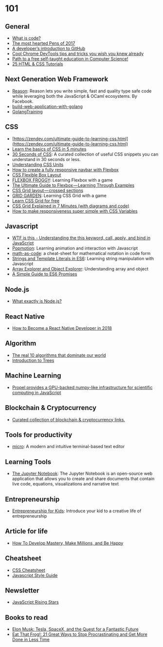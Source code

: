 # 101

## General

* [What is code?](https://www.bloomberg.com/graphics/2015-paul-ford-what-is-code/)
* [The most hearted Pens of 2017](https://codepen.io/2017/popular/pens/)
* [A developer’s introduction to GitHub](https://medium.freecodecamp.org/a-developers-introduction-to-github-1034fa55c0db)
* [Cool Chrome DevTools tips and tricks you wish you knew already](https://medium.freecodecamp.org/cool-chrome-devtools-tips-and-tricks-you-wish-you-knew-already-f54f65df88d2)
* [Path to a free self-taught education in Computer Science!](https://github.com/ossu/computer-science)
* [25 HTML & CSS Tutorials](https://codeburst.io/25-html-css-tutorials-6a864f387185)

## Next Generation Web Framework

* [Reason](https://reasonml.github.io/): Reason lets you write simple, fast and quality type safe code while leveraging both the JavaScript & OCaml ecosystems. By Facebook.
* [build-web-application-with-golang](https://github.com/astaxie/build-web-application-with-golang)
* [GolangTraining](https://github.com/GoesToEleven/GolangTraining)

## CSS

* [https://zendev.com/ultimate-guide-to-learning-css.html](https://zendev.com/ultimate-guide-to-learning-css.html)
* [Learn the basics of CSS in 5 minutes](https://medium.freecodecamp.org/get-started-with-css-in-5-minutes-e0804813fc3e)
* [30 Seconds of CSS](https://atomiks.github.io/30-seconds-of-css/): A curated collection of useful CSS snippets you can understand in 30 seconds or less.
* [Understanding CSS Units](https://developer.mozilla.org/en-US/docs/Learn/CSS/Introduction_to_CSS/Values_and_units)
* [How to create a fully responsive navbar with Flexbox](https://medium.freecodecamp.org/how-to-create-a-fully-responsive-navbar-with-flexbox-a4435d175dd3)
* [CSS Flexible Box Layout](https://developer.mozilla.org/en-US/docs/Web/CSS/CSS_Flexible_Box_Layout)
* [FLEXBOX FROGGY](http://flexboxfroggy.com/): Learning Flexbox with a game
* [The Ultimate Guide to Flexbox — Learning Through Examples](https://medium.freecodecamp.org/the-ultimate-guide-to-flexbox-learning-through-examples-8c90248d4676)
* [CSS Grid layout — crossed sections](https://medium.com/deemaze-software/css-grid-layout-crossed-sections-fca9e956e725)
* [GRID GARDEN](http://cssgridgarden.com/): Learning CSS Grid with a game
* [Learn CSS Grid for free](https://scrimba.com/g/gR8PTE)
* [CSS Grid Explained in 7 Minutes (with diagrams and code)](https://www.youtube.com/watch?v=ojKbYz0iKQE)
* [How to make responsiveness super simple with CSS Variables](https://medium.freecodecamp.org/how-to-make-responsiveness-super-simple-with-css-variables-8c90ebf80d7f)

## Javascript

* [WTF is this - Understanding the this keyword, call, apply, and bind in JavaScript](https://tylermcginnis.com/this-keyword-call-apply-bind-javascript/?utm_campaign=React%2BNewsletter&utm_medium=email&utm_source=React_Newsletter_125)
* [Popmotion](https://popmotion.io/): Learning animation and interaction with Javascript
* [math-as-code](https://github.com/Jam3/math-as-code): a cheat-sheet for mathematical notation in code form
* [Strings and Template Literals in ES6](http://www.zsoltnagy.eu/strings-and-template-literals-in-es6/): Learning string manipulation with Javascript
* [Array Explorer and Object Explorer](https://css-tricks.com/array-explorer-object-explorer/): Understanding array and object
* [A Simple Guide to ES6 Promises](https://codeburst.io/a-simple-guide-to-es6-promises-d71bacd2e13a)

## Node.js

* [What exactly is Node.js?](https://medium.freecodecamp.org/what-exactly-is-node-js-ae36e97449f5)

## React Native

* [How to Become a React Native Developer in 2018](https://hackernoon.com/how-to-become-a-react-native-developer-in-2018-d9bc85e1d91f)

## Algorithm

* [The real 10 algorithms that dominate our world](https://medium.com/@_marcos_otero/the-real-10-algorithms-that-dominate-our-world-e95fa9f16c04)
* [Introduction to Trees](https://www.youtube.com/watch?v=qH6yxkw0u78)

## Machine Learning

* [Propel provides a GPU-backed numpy-like infrastructure for scientific computing in JavaScript](http://propelml.org/)

## Blockchain & Cryptocurrency

* [Curated collection of blockchain & cryptocurrency links.](https://github.com/coinpride/CryptoList)

## Tools for productivity

* [micro](https://github.com/zyedidia/micro): A modern and intuitive terminal-based text editor

## Learning Tools

* [The Jupyter Notebook](http://jupyter.org/): The Jupyter Notebook is an open-source web application that allows you to create and share documents that contain live code, equations, visualizations and narrative text

## Entrepreneurship

* [Entrepreneurship for Kids](https://www.udemy.com/entrepreneurship-for-kids/): Introduce your kid to a creative life of entrepreneurship

## Article for life

* [How To Develop Mastery, Make Millions, and Be Happy](https://journal.thriveglobal.com/how-to-develop-mastery-make-millions-and-be-happy-cd9743c40d12)

## Cheatsheet

* [CSS Cheatsheet](https://adam-marsden.co.uk/css-cheat-sheet)
* [Javascript Style Guide](https://github.com/airbnb/javascript)

## Newsletter

* [JavaScript Rising Stars](https://risingstars.js.org)

## Books to read

* [Elon Musk: Tesla, SpaceX, and the Quest for a Fantastic Future](https://www.amazon.com/Elon-Musk-SpaceX-Fantastic-Future/dp/006230125X/)
* [Eat That Frog!: 21 Great Ways to Stop Procrastinating and Get More Done in Less Time](https://www.amazon.com/Eat-That-Frog-Great-Procrastinating/dp/1576754227)
